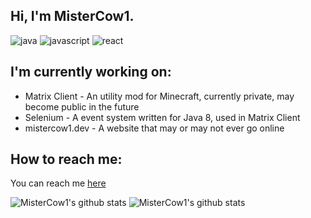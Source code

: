 ## Hi, I'm MisterCow1.

![java](https://img.shields.io/badge/-java-orange?style=for-the-badge&logo=java&logoColor=white)
![javascript](https://img.shields.io/badge/-javascript-yellow?style=for-the-badge&logo=javascript&logoColor=white)
![react](https://img.shields.io/badge/-ReactJs-61DAFB?logo=react&logoColor=white&style=for-the-badge)

## I'm currently working on:
* Matrix Client - An utility mod for Minecraft, currently private, may become public in the future
* Selenium - A event system written for Java 8, used in Matrix Client
* mistercow1.dev - A website that may or may not ever go online

## How to reach me:
You can reach me [here](https://www.youtube.com/watch?v=DLzxrzFCyOs)

![MisterCow1's github stats](https://github-readme-stats.vercel.app/api?username=MisterCow1)
![MisterCow1's github stats](https://github-readme-stats.vercel.app/api/top-langs/?username=MisterCow1)
